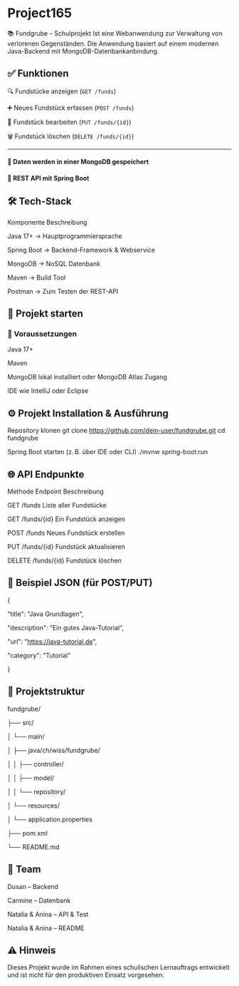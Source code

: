 # Project165


📚 Fundgrube – Schulprojekt
Ist eine Webanwendung zur Verwaltung von verlorenen Gegenständen. Die Anwendung basiert auf einem modernen Java-Backend mit MongoDB-Datenbankanbindung.


## ✅ Funktionen

🔍 Fundstücke anzeigen (`GET /funds`)

➕ Neues Fundstück erfassen (`POST /funds`)

📝 Fundstück bearbeiten (`PUT /funds/{id}`)

🗑️ Fundstück löschen (`DELETE /funds/{id}`)

___

#### 💾 Daten werden in einer MongoDB gespeichert

#### 🔗 REST API mit Spring Boot

## 🛠️ Tech-Stack


Komponente	      Beschreibung

Java 17+      ->  Hauptprogrammiersprache

Spring Boot	  ->	Backend-Framework & Webservice

MongoDB	      ->	NoSQL Datenbank

Maven	        ->	Build Tool

Postman	      ->	Zum Testen der REST-API



## 🚀 Projekt starten

### 🔧 Voraussetzungen

Java 17+

Maven

MongoDB lokal installiert oder MongoDB Atlas Zugang

IDE wie IntelliJ oder Eclipse


## ⚙️ Projekt Installation & Ausführung


Repository klonen
git clone https://github.com/dein-user/fundgrube.git
cd fundgrube

Spring Boot starten (z. B. über IDE oder CLI)
./mvnw spring-boot:run



## 🌐 API Endpunkte

Methode	Endpoint	    Beschreibung

GET	    /funds	      Liste aller Fundstücke

GET	    /funds/{id}	  Ein Fundstück anzeigen

POST	  /funds	      Neues Fundstück erstellen

PUT	    /funds/{id}	  Fundstück aktualisieren

DELETE	/funds/{id}	  Fundstück löschen



## 🧪 Beispiel JSON (für POST/PUT)

{

  "title": "Java Grundlagen",
  
  "description": "Ein gutes Java-Tutorial",
  
  "url": "https://java-tutorial.de",
  
  "category": "Tutorial"
  
}


## 📁 Projektstruktur

fundgrube/

├── src/

│   └── main/

│       ├── java/ch/wiss/fundgrube/

│       │   ├── controller/

│       │   ├── model/

│       │   └── repository/

│       └── resources/

│           └── application.properties

├── pom.xml

└── README.md



## 👥 Team

Dusan – Backend 

Carmine – Datenbank

Natalia & Anina – API & Test

Natalia & Anina – README 



## ⚠️ Hinweis

Dieses Projekt wurde im Rahmen eines schulischen Lernauftrags entwickelt und ist nicht für den produktiven Einsatz vorgesehen.
